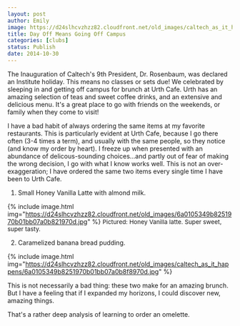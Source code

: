 ```yaml
---
layout: post
author: Emily
image: https://d24slhcvzhzz82.cloudfront.net/old_images/caltech_as_it_happens/6a0105349b8251970b01b7c6fb834c970b.jpg
title: Day Off Means Going Off Campus 
categories: [clubs]
status: Publish
date: 2014-10-30
---
```


The Inauguration of Caltech's 9th President, Dr. Rosenbaum, was declared an Institute holiday. This means no classes or sets due! We celebrated by sleeping in and getting off campus for brunch at Urth Cafe. Urth has an amazing selection of teas and sweet coffee drinks, and an extensive and delicious menu. It's a great place to go with friends on the weekends, or family when they come to visit!

I have a bad habit of always ordering the same items at my favorite restaurants. This is particularly evident at Urth Cafe, because I go there often (3-4 times a term), and usually with the same people, so they notice (and know my order by heart). I freeze up when presented with an abundance of delicous-sounding choices...and partly out of fear of making the wrong decision, I go with what I know works well. This is not an over-exaggeration; I have ordered the same two items every single time I have been to Urth Cafe.

1. Small Honey Vanilla Latte with almond milk.


{% include image.html img="https://d24slhcvzhzz82.cloudfront.net/old_images/6a0105349b8251970b01bb07a0b821970d.jpg" %}
<span style="font-size: 10pt;">Pictured: Honey Vanilla latte. Super sweet, super tasty.

2. Caramelized banana bread pudding.


{% include image.html img="https://d24slhcvzhzz82.cloudfront.net/old_images/caltech_as_it_happens/6a0105349b8251970b01bb07a0b8f8970d.jpg" %}

This is not necessarily a bad thing: these two make for an amazing brunch. But I have a feeling that if I expanded my horizons, I could discover new, amazing things.

That's a rather deep analysis of learning to order an omelette.

